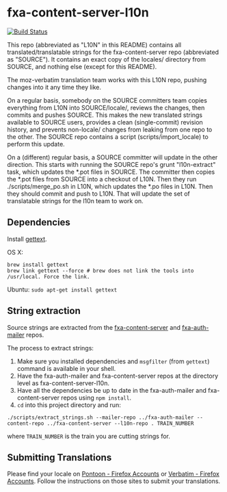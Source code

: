 fxa-content-server-l10n
=======================

[![Build Status](https://travis-ci.org/mozilla/fxa-content-server-l10n.svg?branch=master)](https://travis-ci.org/mozilla/fxa-content-server-l10n)

This repo (abbreviated as "L10N" in this README) contains all translated/translatable strings for the fxa-content-server repo (abbreviated as "SOURCE"). It contains an exact copy of the locales/ directory from SOURCE, and nothing else (except for this README).

The moz-verbatim translation team works with this L10N repo, pushing changes into it any time they like.

On a regular basis, somebody on the SOURCE committers team copies everything from L10N into SOURCE/locale/, reviews the changes, then commits and pushes SOURCE. This makes the new translated strings available to SOURCE users, provides a clean (single-commit) revision history, and prevents non-locale/ changes from leaking from one repo to the other. The SOURCE repo contains a script (scripts/import_locale) to perform this update.

On a (different) regular basis, a SOURCE committer will update in the other direction. This starts with running the SOURCE repo's grunt "l10n-extract" task, which updates the *.pot files in SOURCE. The committer then copies the *.pot files from SOURCE into a checkout of L10N. Then they run ./scripts/merge_po.sh in L10N, which updates the *.po files in L10N. Then they should commit and push to L10N. That will update the set of translatable strings for the l10n team to work on.

## Dependencies

Install [gettext](https://www.gnu.org/software/gettext/).

OS X: 
```
brew install gettext
brew link gettext --force # brew does not link the tools into /usr/local. Force the link.
```

Ubuntu: `sudo apt-get install gettext`



## String extraction
Source strings are extracted from the [fxa-content-server](https://github.com/mozilla/fxa-content-server/) and [fxa-auth-mailer](https://github.com/mozilla/fxa-auth-mailer/) repos.

The process to extract strings:

1. Make sure you installed dependencies and `msgfilter` (from `gettext`) command is available in your shell.
1. Have the fxa-auth-mailer and fxa-content-server repos at the directory level as fxa-content-server-l10n.
1. Have all the dependencies be up to date in the fxa-auth-mailer and fxa-content-server repos using `npm install`.
1. `cd` into this project directory and run:
```
./scripts/extract_strings.sh --mailer-repo ../fxa-auth-mailer --content-repo ../fxa-content-server --l10n-repo . TRAIN_NUMBER
```
where `TRAIN_NUMBER` is the train you are cutting strings for.


## Submitting Translations

Please find your locale on [Pontoon - Firefox Accounts](https://pontoon.mozilla.org/projects/firefox-accounts/) or [Verbatim - Firefox Accounts](https://localize.mozilla.org/projects/accounts).
Follow the instructions on those sites to submit your translations.
